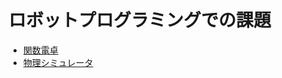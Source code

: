 # ロボットプログラミングでの課題

- [関数電卓](https://github.com/knr2/robot_programming/tree/main/function_calculator)
- [物理シミュレータ](https://github.com/knr2/robot_programming/tree/main/gravity_simulator)
